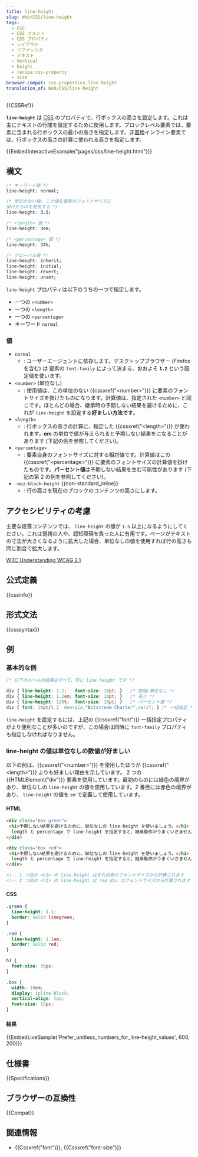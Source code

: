 ```yaml
---
title: line-height
slug: Web/CSS/line-height
tags:
  - CSS
  - CSS フォント
  - CSS プロパティ
  - レイアウト
  - リファレンス
  - テキスト
  - Vertical
  - height
  - recipe:css-property
  - size
browser-compat: css.properties.line-height
translation_of: Web/CSS/line-height
---
```

{{CSSRef}}

**`line-height`** は [CSS](/ja/docs/Web/CSS) のプロパティで、行ボックスの高さを設定します。これは主にテキストの行間を設定するために使用します。ブロックレベル要素では、要素に含まれる行ボックスの最小の高さを指定します。非[置換](/ja/docs/Web/CSS/Replaced_element)インライン要素では、行ボックスの高さの計算に使われる高さを指定します。

{{EmbedInteractiveExample("pages/css/line-height.html")}}

## 構文

```css
/* キーワード値 */
line-height: normal;

/* 単位のない値: この値を要素のフォントサイズに
掛けたものを使用する */
line-height: 3.5;

/* <length> 値 */
line-height: 3em;

/* <percentage> 値 */
line-height: 34%;

/* グローバル値 */
line-height: inherit;
line-height: initial;
line-height: revert;
line-height: unset;
```

`line-height` プロパティは以下のうちの一つで指定します。

- 一つの `<number>`
- 一つの `<length>`
- 一つの `<percentage>`
- キーワード `normal`

### 値

- `normal`
  - : ユーザーエージェントに依存します。デスクトップブラウザー (Firefox を含む) は 要素の `font-family` によって決まる、おおよそ **`1.2`** という既定値を使います。
- `<number>` (単位なし)
  - : 使用値は、この単位のない {{cssxref("&lt;number&gt;")}} に要素のフォントサイズを掛けたものになります。計算値は、指定された `<number>` と同じです。ほとんどの場合、継承時の予期しない結果を避けるために、これが `line-height` を設定する**好ましい方法です**。
- `<length>`
  - : 行ボックスの高さの計算に、指定した {{cssxref("&lt;length&gt;")}} が使われます。**em** の単位で値が与えられると予期しない結果をになることがあります (下記の例を参照してください)。
- `<percentage>`
  - : 要素自身のフォントサイズに対する相対値です。計算値はこの {{cssxref("&lt;percentage&gt;")}} に要素のフォントサイズの計算値を掛けたものです。**パーセント値**は予期しない結果を生む可能性があります (下記の第 2 の例を参照してください)。
- `-moz-block-height` {{non-standard_inline}}
  - : 行の高さを現在のブロックのコンテンツの高さにします。

## アクセシビリティの考慮

主要な段落コンテンツでは、 `line-height` の値が `1.5` 以上になるようにしてください。これは弱視の人や、認知障碍を負った人に有用です。ページがテキストの寸法が大きくなるように拡大した場合、単位なしの値を使用すれば行の高さも同じ割合で拡大します。

[W3C Understanding WCAG 2.1](https://www.w3.org/TR/WCAG21/#visual-presentation)

## 公式定義

{{cssinfo}}

## 形式文法

{{csssyntax}}

## 例

### 基本的な例

```css
/* 以下のルールの結果はすべて、同じ line height です */

div { line-height: 1.2;   font-size: 10pt; }   /* 数値/単位なし */
div { line-height: 1.2em; font-size: 10pt; }   /* 長さ */
div { line-height: 120%;  font-size: 10pt; }   /* パーセント値 */
div { font: 10pt/1.2  Georgia,"Bitstream Charter",serif; } /* 一括指定 */
```

`line-height` を設定するには、上記の {{cssxref("font")}} 一括指定プロパティがより便利なことが多いのですが、この場合は同時に `font-family` プロパティも指定しなければなりません。

<h3 id="Prefer_unitless_numbers_for_line-height_values">line-height の値は単位なしの数値が好ましい</h3>

以下の例は、{{cssxref("&lt;number&gt;")}} を使用したほうが {{cssxref("&lt;length&gt;")}} よりも好ましい理由を示しています。 2 つの {{HTMLElement("div")}} 要素を使用しています。最初のものには緑色の境界があり、単位なしの `line-height` の値を使用しています。2 番目には赤色の境界があり、 `line-height` の値を `em` で定義して使用しています。

#### HTML

```html
<div class="box green">
 <h1>予期しない結果を避けるために、単位なしの line-height を使いましょう。</h1>
  length と percentage で line-height を指定すると、継承動作がうまくいきません。 ...
</div>

<div class="box red">
 <h1>予期しない結果を避けるために、単位なしの line-height を使いましょう。</h1>
  length と percentage で line-height を指定すると、継承動作がうまくいきません。 ...
</div>

<!-- 1 つ目の <h1> の line-height はそれ自身のフォントサイズから計算されます   (30px × 1.1) = 33px  -->
<!-- 2 つ目の <h1> の line-height は red div のフォントサイズから計算されます  (15px × 1.1) = 16.5px  おそらく、望む結果ではないでしょう -->
```

#### CSS

```css
.green {
  line-height: 1.1;
  border: solid limegreen;
}

.red {
  line-height: 1.1em;
  border: solid red;
}

h1 {
  font-size: 30px;
}

.box {
  width: 18em;
  display: inline-block;
  vertical-align: top;
  font-size: 15px;
}
```

#### 結果

{{EmbedLiveSample('Prefer_unitless_numbers_for_line-height_values', 600, 200)}}

## 仕様書

{{Specifications}}

## ブラウザーの互換性

{{Compat}}

## 関連情報

- {{Cssxref("font")}}, {{Cssxref("font-size")}}
